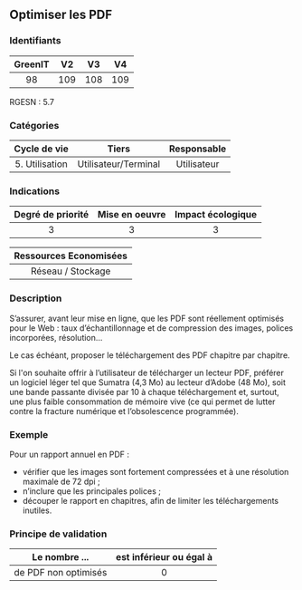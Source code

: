 ## Optimiser les PDF

### Identifiants

| GreenIT | V2  | V3  | V4  |
| :-----: | :-: | :-: | :-: |
|   98    | 109 | 108 | 109 |

RGESN : 5.7

### Catégories

|  Cycle de vie  |        Tiers         | Responsable |
| :------------: | :------------------: | :---------: |
| 5. Utilisation | Utilisateur/Terminal | Utilisateur |

### Indications

| Degré de priorité | Mise en oeuvre | Impact écologique |
| :---------------: | :------------: | :---------------: |
|         3         |       3        |         3         |

| Ressources Economisées |
| :--------------------: |
|   Réseau / Stockage    |

### Description

S’assurer, avant leur mise en ligne, que les PDF sont réellement optimisés pour le Web : taux d’échantillonnage et de compression des images, polices incorporées, résolution…

Le cas échéant, proposer le téléchargement des PDF chapitre par chapitre.

Si l'on souhaite offrir à l’utilisateur de télécharger un lecteur PDF, préférer un logiciel léger tel que Sumatra (4,3 Mo) au lecteur d’Adobe (48 Mo), soit une bande passante divisée par 10 à chaque téléchargement et, surtout, une plus faible consommation de mémoire vive (ce qui permet de lutter contre la fracture numérique et l’obsolescence programmée).

### Exemple

Pour un rapport annuel en PDF :

- vérifier que les images sont fortement compressées et à une résolution maximale de 72 dpi ;
- n’inclure que les principales polices ;
- découper le rapport en chapitres, afin de limiter les téléchargements inutiles.

### Principe de validation

| Le nombre ...        | est inférieur ou égal à |
| -------------------- | :---------------------: |
| de PDF non optimisés |            0            |
